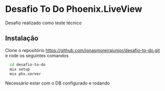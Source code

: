 # Desafio To Do Phoenix.LiveView

Desafio realizado como teste técnico


## Instalação

Clone o repositório https://github.com/jonasmoreirajunior/desafio-to-do.git e rode os seguintes comandos

```bash
  cd desafio-to-do
  mix setup
  mix phx.server
```
Necessário estar com o DB configurado e rodando